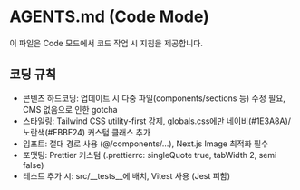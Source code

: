 # AGENTS.md (Code Mode)

이 파일은 Code 모드에서 코드 작업 시 지침을 제공합니다.

## 코딩 규칙
- 콘텐츠 하드코딩: 업데이트 시 다중 파일(components/sections 등) 수정 필요, CMS 없음으로 인한 gotcha
- 스타일링: Tailwind CSS utility-first 강제, globals.css에만 네이비(#1E3A8A)/노란색(#FBBF24) 커스텀 클래스 추가
- 임포트: 절대 경로 사용 (@/components/...), Next.js Image 최적화 필수
- 포맷팅: Prettier 커스텀 (.prettierrc: singleQuote true, tabWidth 2, semi false)
- 테스트 추가 시: src/__tests__에 배치, Vitest 사용 (Jest 피함)